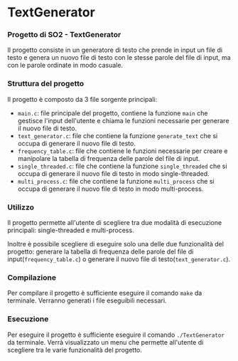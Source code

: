 # TextGenerator
 
### Progetto di SO2 - TextGenerator

Il progetto consiste in un generatore di testo che prende in input un file di testo e genera un nuovo file di testo con le stesse parole del file di input, ma con le parole ordinate in modo casuale.

### Struttura del progetto

Il progetto è composto da 3 file sorgente principali:

- `main.c`: file principale del progetto, contiene la funzione `main` che gestisce l'input dell'utente e chiama le funzioni necessarie per generare il nuovo file di testo.
- `text_generator.c`: file che contiene la funzione `generate_text` che si occupa di generare il nuovo file di testo.
- `frequency_table.c`: file che contiene le funzioni necessarie per creare e manipolare la tabella di frequenza delle parole del file di input.
- `single_threaded.c`: file che contiene la funzione `single_threaded` che si occupa di generare il nuovo file di testo in modo single-threaded.
- `multi_process.c`: file che contiene la funzione `multi_process` che si occupa di generare il nuovo file di testo in modo multi-process.

### Utilizzo

Il progetto permette all'utente di scegliere tra due modalità di esecuzione principali: single-threaded e multi-process.

Inoltre è possibile scegliere di eseguire solo una delle due funzionalità del progetto: generare la tabella di frequenza delle parole del file di input(`frequency_table.c`) o generare il nuovo file di testo(`text_generator.c`).


### Compilazione

Per compilare il progetto è sufficiente eseguire il comando `make` da terminale. Verranno generati i file eseguibili necessari.

### Esecuzione

Per eseguire il progetto è sufficiente eseguire il comando `./TextGenerator` da terminale. Verrà visualizzato un menu che permette all'utente di scegliere tra le varie funzionalità del progetto.